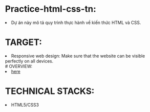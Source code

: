 # Practice-html-css-tn:

<li>Dự án này mô tả quy trình thực hành về kiến ​​thức HTML và CSS.</li>

# TARGET:
<li>Responsive web design: Make sure that the website can be visible perfectly on all devices.</li>
# OVERVIEW:
 <li><a href="https://www.figma.com/design/FYbdpmNZWa2WlkghhSUHD8/Practice-html-css-tn?node-id=0-463&t=LGs3UNyQw4Ulas8v-0"> here </a></li> 

# TECHNICAL STACKS:
<li>HTML5/CSS3</li> 
